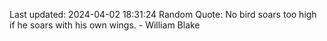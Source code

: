 Last updated: 2024-04-02 18:31:24
Random Quote: No bird soars too high if he soars with his own wings. - William Blake